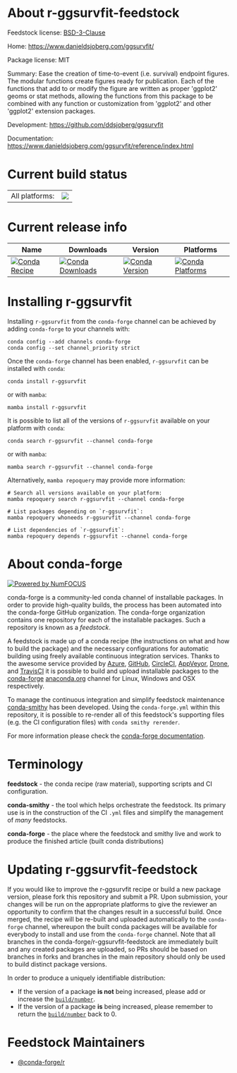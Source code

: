 About r-ggsurvfit-feedstock
===========================

Feedstock license: [BSD-3-Clause](https://github.com/conda-forge/r-ggsurvfit-feedstock/blob/main/LICENSE.txt)

Home: https://www.danieldsjoberg.com/ggsurvfit/

Package license: MIT

Summary: Ease the creation of time-to-event (i.e. survival) endpoint figures. The modular functions create figures ready for publication. Each of the functions that add to or modify the figure are written as proper 'ggplot2' geoms or stat methods, allowing the functions from this package to be combined with any function or customization from 'ggplot2' and other 'ggplot2' extension packages.

Development: https://github.com/ddsjoberg/ggsurvfit

Documentation: https://www.danieldsjoberg.com/ggsurvfit/reference/index.html

Current build status
====================


<table><tr><td>All platforms:</td>
    <td>
      <a href="https://dev.azure.com/conda-forge/feedstock-builds/_build/latest?definitionId=18420&branchName=main">
        <img src="https://dev.azure.com/conda-forge/feedstock-builds/_apis/build/status/r-ggsurvfit-feedstock?branchName=main">
      </a>
    </td>
  </tr>
</table>

Current release info
====================

| Name | Downloads | Version | Platforms |
| --- | --- | --- | --- |
| [![Conda Recipe](https://img.shields.io/badge/recipe-r--ggsurvfit-green.svg)](https://anaconda.org/conda-forge/r-ggsurvfit) | [![Conda Downloads](https://img.shields.io/conda/dn/conda-forge/r-ggsurvfit.svg)](https://anaconda.org/conda-forge/r-ggsurvfit) | [![Conda Version](https://img.shields.io/conda/vn/conda-forge/r-ggsurvfit.svg)](https://anaconda.org/conda-forge/r-ggsurvfit) | [![Conda Platforms](https://img.shields.io/conda/pn/conda-forge/r-ggsurvfit.svg)](https://anaconda.org/conda-forge/r-ggsurvfit) |

Installing r-ggsurvfit
======================

Installing `r-ggsurvfit` from the `conda-forge` channel can be achieved by adding `conda-forge` to your channels with:

```
conda config --add channels conda-forge
conda config --set channel_priority strict
```

Once the `conda-forge` channel has been enabled, `r-ggsurvfit` can be installed with `conda`:

```
conda install r-ggsurvfit
```

or with `mamba`:

```
mamba install r-ggsurvfit
```

It is possible to list all of the versions of `r-ggsurvfit` available on your platform with `conda`:

```
conda search r-ggsurvfit --channel conda-forge
```

or with `mamba`:

```
mamba search r-ggsurvfit --channel conda-forge
```

Alternatively, `mamba repoquery` may provide more information:

```
# Search all versions available on your platform:
mamba repoquery search r-ggsurvfit --channel conda-forge

# List packages depending on `r-ggsurvfit`:
mamba repoquery whoneeds r-ggsurvfit --channel conda-forge

# List dependencies of `r-ggsurvfit`:
mamba repoquery depends r-ggsurvfit --channel conda-forge
```


About conda-forge
=================

[![Powered by
NumFOCUS](https://img.shields.io/badge/powered%20by-NumFOCUS-orange.svg?style=flat&colorA=E1523D&colorB=007D8A)](https://numfocus.org)

conda-forge is a community-led conda channel of installable packages.
In order to provide high-quality builds, the process has been automated into the
conda-forge GitHub organization. The conda-forge organization contains one repository
for each of the installable packages. Such a repository is known as a *feedstock*.

A feedstock is made up of a conda recipe (the instructions on what and how to build
the package) and the necessary configurations for automatic building using freely
available continuous integration services. Thanks to the awesome service provided by
[Azure](https://azure.microsoft.com/en-us/services/devops/), [GitHub](https://github.com/),
[CircleCI](https://circleci.com/), [AppVeyor](https://www.appveyor.com/),
[Drone](https://cloud.drone.io/welcome), and [TravisCI](https://travis-ci.com/)
it is possible to build and upload installable packages to the
[conda-forge](https://anaconda.org/conda-forge) [anaconda.org](https://anaconda.org/)
channel for Linux, Windows and OSX respectively.

To manage the continuous integration and simplify feedstock maintenance
[conda-smithy](https://github.com/conda-forge/conda-smithy) has been developed.
Using the ``conda-forge.yml`` within this repository, it is possible to re-render all of
this feedstock's supporting files (e.g. the CI configuration files) with ``conda smithy rerender``.

For more information please check the [conda-forge documentation](https://conda-forge.org/docs/).

Terminology
===========

**feedstock** - the conda recipe (raw material), supporting scripts and CI configuration.

**conda-smithy** - the tool which helps orchestrate the feedstock.
                   Its primary use is in the construction of the CI ``.yml`` files
                   and simplify the management of *many* feedstocks.

**conda-forge** - the place where the feedstock and smithy live and work to
                  produce the finished article (built conda distributions)


Updating r-ggsurvfit-feedstock
==============================

If you would like to improve the r-ggsurvfit recipe or build a new
package version, please fork this repository and submit a PR. Upon submission,
your changes will be run on the appropriate platforms to give the reviewer an
opportunity to confirm that the changes result in a successful build. Once
merged, the recipe will be re-built and uploaded automatically to the
`conda-forge` channel, whereupon the built conda packages will be available for
everybody to install and use from the `conda-forge` channel.
Note that all branches in the conda-forge/r-ggsurvfit-feedstock are
immediately built and any created packages are uploaded, so PRs should be based
on branches in forks and branches in the main repository should only be used to
build distinct package versions.

In order to produce a uniquely identifiable distribution:
 * If the version of a package **is not** being increased, please add or increase
   the [``build/number``](https://docs.conda.io/projects/conda-build/en/latest/resources/define-metadata.html#build-number-and-string).
 * If the version of a package **is** being increased, please remember to return
   the [``build/number``](https://docs.conda.io/projects/conda-build/en/latest/resources/define-metadata.html#build-number-and-string)
   back to 0.

Feedstock Maintainers
=====================

* [@conda-forge/r](https://github.com/conda-forge/r/)

